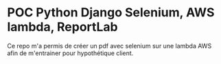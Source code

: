 # POC Python Django Selenium, AWS lambda, ReportLab

Ce repo m'a permis de créer un pdf avec selenium sur une lambda AWS afin de m'entrainer pour hypothétique client.